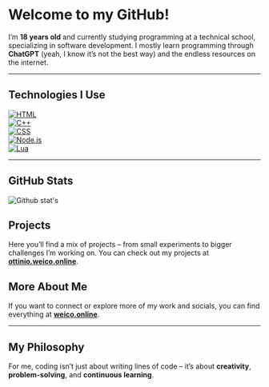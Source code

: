# Welcome to my GitHub!

I’m **18 years old** and currently studying programming at a technical school, specializing in software development. I mostly learn programming through **ChatGPT** (yeah, I know it’s not the best way) and the endless resources on the internet.

---

## Technologies I Use

[![HTML](https://img.shields.io/badge/HTML-5-E34F26?style=flat&logo=html5&logoColor=white)](https://developer.mozilla.org/en-US/docs/Web/HTML)  
[![C++](https://img.shields.io/badge/C%2B%2B-17-00599C?style=flat&logo=cplusplus&logoColor=white)](https://en.cppreference.com/w/cpp)  
[![CSS](https://img.shields.io/badge/CSS-3-1572B6?style=flat&logo=css3&logoColor=white)](https://developer.mozilla.org/en-US/docs/Web/CSS)  
[![Node.js](https://img.shields.io/badge/Node.js-v16-339933?style=flat&logo=node.js&logoColor=white)](https://nodejs.org/en/)  
[![Lua](https://img.shields.io/badge/Lua-5.4-2C2D72?style=flat&logo=lua&logoColor=white)](https://www.lua.org/)

---

## GitHub Stats

![Github stat's](https://github-readme-stats.vercel.app/api?username=w31c0&show_icons=true&theme=transparent)

## Projects

Here you’ll find a mix of projects – from small experiments to bigger challenges I’m working on. You can check out my projects at [**ottinio.weico.online**](http://ottinio.weico.online).

## More About Me

If you want to connect or explore more of my work and socials, you can find everything at [**weico.online**](http://weico.online).

---

## My Philosophy

For me, coding isn’t just about writing lines of code – it’s about **creativity**, **problem-solving**, and **continuous learning**.
